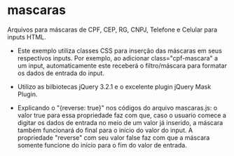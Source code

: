 # mascaras
Arquivos para máscaras de CPF, CEP, RG, CNPJ, Telefone e Celular para inputs HTML.

* Este exemplo utiliza classes CSS para inserção das máscaras em seus respectivos inputs. Por exemplo, ao adicionar class="cpf-mascara" a um input, automaticamente este receberá o filtro/máscara para formatar os dados de entrada do input.

* Utilizo as bilbiotecas jQuery 3.2.1 e o excelente plugin jQuery Mask Plugin.

* Explicando o "{reverse: true}" nos códigos do arquivo mascaras.js: o valor true para essa propriedade faz com que, caso o usuario comece a digitar os dados de entrada no meio de um valor já inserido, a máscara também funcionará do final para o início do valor do input. A propriedade "reverse" com seu valor false faz com que a máscara somente funcione do início para o fim do valor de entrada.
